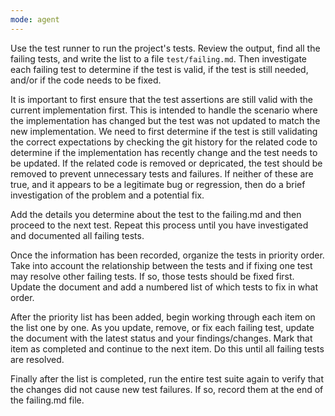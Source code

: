```yaml
---
mode: agent
---
```

Use the test runner to run the project's tests. Review the output, find all the failing tests, and write the list to a file `test/failing.md`. Then investigate each failing test to determine if the test is valid, if the test is still needed, and/or if the code needs to be fixed.

It is important to first ensure that the test assertions are still valid with the current implementation first. This is intended to handle the scenario where the implementation has changed but the test was not updated to match the new implementation. We need to first determine if the test is still validating the correct expectations by checking the git history for the related code to determine if the implementation has recently change and the test needs to be updated. If the related code is removed or depricated, the test should be removed to prevent unnecessary tests and failures. If neither of these are true, and it appears to be a legitimate bug or regression, then do a brief investigation of the problem and a potential fix.

Add the details you determine about the test to the failing.md and then proceed to the next test. Repeat this process until you have investigated and documented all failing tests.

Once the information has been recorded, organize the tests in priority order. Take into account the relationship between the tests and if fixing one test may resolve other failing tests. If so, those tests should be fixed first. Update the document and add a numbered list of which tests to fix in what order.

After the priority list has been added, begin working through each item on the list one by one. As you update, remove, or fix each failing test, update the document with the latest status and your findings/changes. Mark that item as completed and continue to the next item. Do this until all failing tests are resolved.

Finally after the list is completed, run the entire test suite again to verify that the changes did not cause new test failures. If so, record them at the end of the failing.md file.

